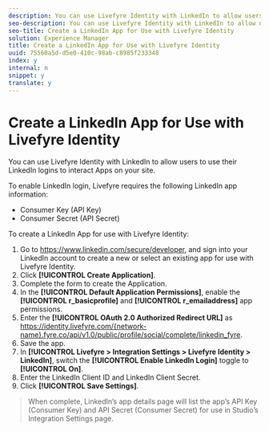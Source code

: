 ```yaml
---
description: You can use Livefyre Identity with LinkedIn to allow users to use their LinkedIn logins to interact Apps on your site.
seo-description: You can use Livefyre Identity with LinkedIn to allow users to use their LinkedIn logins to interact Apps on your site.
seo-title: Create a LinkedIn App for Use with Livefyre Identity
solution: Experience Manager
title: Create a LinkedIn App for Use with Livefyre Identity
uuid: 75560a5d-d5e0-410c-98ab-c8985f233348
index: y
internal: n
snippet: y
translate: y
---
```


# Create a LinkedIn App for Use with Livefyre Identity

You can use Livefyre Identity with LinkedIn to allow users to use their LinkedIn logins to interact Apps on your site.

To enable LinkedIn login, Livefyre requires the following LinkedIn app information:

* Consumer Key (API Key)
* Consumer Secret (API Secret)

To create a LinkedIn App for use with Livefyre Identity:

1. Go to https://www.linkedin.com/secure/developer, and sign into your LinkedIn account to create a new or select an existing app for use with Livefyre Identity.
1. Click **[!UICONTROL Create Application]**.
1. Complete the form to create the Application.
1. In the **[!UICONTROL Default Application Permissions]**, enable the **[!UICONTROL r_basicprofile]** and **[!UICONTROL r_emailaddress]** app permissions.
1. Enter the **[!UICONTROL OAuth 2.0 Authorized Redirect URL]** as https://identity.livefyre.com/{network-name}.fyre.co/api/v1.0/public/profile/social/complete/linkedin_fyre.
1. Save the app.
1. In **[!UICONTROL Livefyre > Integration Settings > Livefyre Identity > LinkedIn]**, switch the **[!UICONTROL Enable LinkedIn Login]** toggle to **[!UICONTROL On]**.
1. Enter the LinkedIn Client ID and LinkedIn Client Secret.
1. Click **[!UICONTROL Save Settings]**.
>When complete, LinkedIn’s app details page will list the app’s API Key (Consumer Key) and API Secret (Consumer Secret) for use in Studio’s Integration Settings page.
